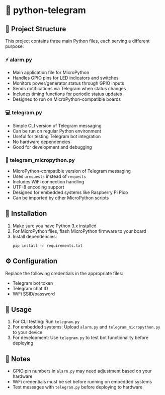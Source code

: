 # 🤖 python-telegram

## 📁 Project Structure

This project contains three main Python files, each serving a different purpose:

### ⚡ alarm.py
- Main application file for MicroPython
- Handles GPIO pins for LED indicators and switches
- Monitors power/generator status through GPIO inputs
- Sends notifications via Telegram when status changes
- Includes timing functions for periodic status updates
- Designed to run on MicroPython-compatible boards

### 💻 telegram.py  
- Simple CLI version of Telegram messaging
- Can be run on regular Python environment
- Useful for testing Telegram bot integration
- No hardware dependencies
- Good for development and debugging

### 🔌 telegram_micropython.py
- MicroPython-compatible version of Telegram messaging
- Uses `urequests` instead of `requests`
- Includes WiFi connection handling
- UTF-8 encoding support
- Designed for embedded systems like Raspberry Pi Pico
- Can be imported by other MicroPython scripts

## 🚀 Installation
1. Make sure you have Python 3.x installed
2. For MicroPython files, flash MicroPython firmware to your board
3. Install dependencies:
   ```
   pip install -r requirements.txt
   ```

## ⚙️ Configuration
Replace the following credentials in the appropriate files:
- Telegram bot token
- Telegram chat ID  
- WiFi SSID/password

## 📝 Usage
1. For CLI testing: Run `telegram.py`
2. For embedded systems: Upload `alarm.py` and `telegram_micropython.py` to your device
3. For development: Use `telegram.py` to test bot functionality before deploying

## 📌 Notes
- GPIO pin numbers in `alarm.py` may need adjustment based on your hardware
- WiFi credentials must be set before running on embedded systems
- Test messages with `telegram.py` before deploying to hardware
